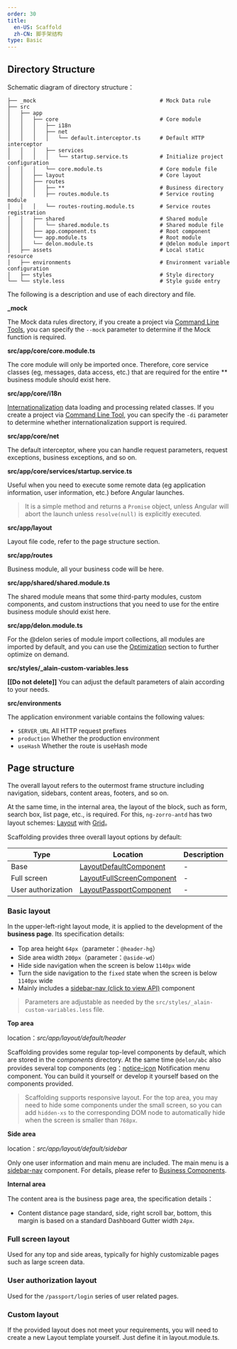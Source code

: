 ```yaml
---
order: 30
title:
  en-US: Scaffold
  zh-CN: 脚手架结构
type: Basic
---
```


## Directory Structure

Schematic diagram of directory structure：

```
├── _mock                                       # Mock Data rule
├── src
│   ├── app
│   │   ├── core                                # Core module
│   │   │   ├── i18n
│   │   │   ├── net
│   │   │   │   └── default.interceptor.ts      # Default HTTP interceptor
│   │   │   ├── services
│   │   │   │   └── startup.service.ts          # Initialize project configuration
│   │   │   └── core.module.ts                  # Core module file
│   │   ├── layout                              # Core layout
│   │   ├── routes
│   │   │   ├── **                              # Business directory
│   │   │   ├── routes.module.ts                # Service routing module
│   │   │   └── routes-routing.module.ts        # Service routes registration
│   │   ├── shared                              # Shared module
│   │   │   └── shared.module.ts                # Shared module file
│   │   ├── app.component.ts                    # Root component
│   │   └── app.module.ts                       # Root module
│   │   └── delon.module.ts                     # @delon module import
│   ├── assets                                  # Local static resource
│   ├── environments                            # Environment variable configuration
│   ├── styles                                  # Style directory
└── └── style.less                              # Style guide entry
```

The following is a description and use of each directory and file.

**_mock**

The Mock data rules directory, if you create a project via [Command Line Tools](/cli), you can specify the `--mock` parameter to determine if the Mock function is required.

**src/app/core/core.module.ts**

The core module will only be imported once. Therefore, core service classes (eg, messages, data access, etc.) that are required for the entire ** business module should exist here.

**src/app/core/i18n**

[Internationalization](/docs/i18n) data loading and processing related classes. If you create a project via [Command Line Tool](/cli), you can specify the `-di` parameter to determine whether internationalization support is required.

**src/app/core/net**

The default interceptor, where you can handle request parameters, request exceptions, business exceptions, and so on.

**src/app/core/services/startup.service.ts**

Useful when you need to execute some remote data (eg application information, user information, etc.) before Angular launches.

> It is a simple method and returns a `Promise` object, unless Angular will abort the launch unless `resolve(null)` is explicitly executed.

**src/app/layout**

Layout file code, refer to the page structure section.

**src/app/routes**

Business module, all your business code will be here.

**src/app/shared/shared.module.ts**

The shared module means that some third-party modules, custom components, and custom instructions that you need to use for the entire business module should exist here.

**src/app/delon.module.ts**

For the @delon series of module import collections, all modules are imported by default, and you can use the [Optimization](/docs/performance) section to further optimize on demand.

**src/styles/_alain-custom-variables.less**

**[[Do not delete]]** You can adjust the default parameters of alain according to your needs.

**src/environments**

The application environment variable contains the following values:

- `SERVER_URL` All HTTP request prefixes
- `production` Whether the production environment
- `useHash` Whether the route is useHash mode

## Page structure

The overall layout refers to the outermost frame structure including navigation, sidebars, content areas, footers, and so on.

At the same time, in the internal area, the layout of the block, such as form, search box, list page, etc., is required. For this, `ng-zorro-antd` has two layout schemes:
[Layout](https://ng.ant.design/#/components/layout) with [Grid](https://ng.ant.design/#/components/grid)。

Scaffolding provides three overall layout options by default:

| Type | Location | Description |
| ---- | -------- | ----------- |
| Base | [LayoutDefaultComponent](https://github.com/ng-alain/ng-alain/tree/master/src/app/layout/default) | - |
| Full screen | [LayoutFullScreenComponent](https://github.com/ng-alain/ng-alain/blob/master/src/app/layout/fullscreen) | - |
| User authorization | [LayoutPassportComponent](https://github.com/ng-alain/ng-alain/blob/master/src/app/layout/passport) | - |

### Basic layout

In the upper-left-right layout mode, it is applied to the development of the **business page**. Its specification details:

+ Top area height `64px`（parameter：`@header-hg`）
+ Side area width `200px`（parameter：`@aside-wd`）
+ Hide side navigation when the screen is below `1140px` wide
+ Turn the side navigation to the `fixed` state when the screen is below `1140px` wide
+ Mainly includes a [sidebar-nav (click to view API)](/components/sidebar-nav) component

> Parameters are adjustable as needed by the `src/styles/_alain-custom-variables.less` file.

**Top area**

location：*src/app/layout/default/header*

Scaffolding provides some regular top-level components by default, which are stored in the *components* directory. At the same time `@delon/abc` also provides several top components (eg：[notice-icon](/components/notice-icon) Notification menu component. You can build it yourself or develop it yourself based on the components provided.

> Scaffolding supports responsive layout. For the top area, you may need to hide some components under the small screen, so you can add `hidden-xs` to the corresponding DOM node to automatically hide when the screen is smaller than `768px`.

**Side area**

location：*src/app/layout/default/sidebar*

Only one user information and main menu are included. The main menu is a [sidebar-nav](/components/sidebar-nav) component. For details, please refer to [Business Components](/components/sidebar-nav).

**Internal area**

The content area is the business page area, the specification details：

+ Content distance page standard, side, right scroll bar, bottom, this margin is based on a standard Dashboard Gutter width `24px`.

### Full screen layout

Used for any top and side areas, typically for highly customizable pages such as large screen data.

### User authorization layout

Used for the `/passport/login` series of user related pages.

### Custom layout

If the provided layout does not meet your requirements, you will need to create a new Layout template yourself. Just define it in layout.module.ts.
